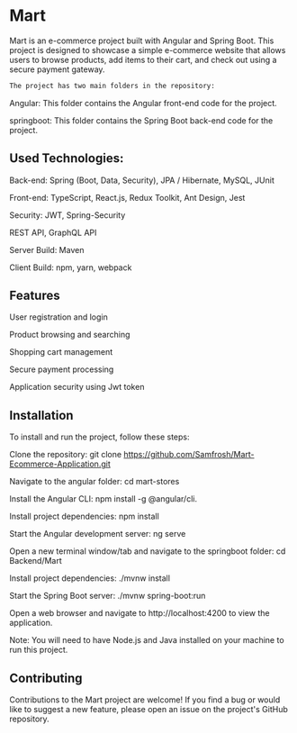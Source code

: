 # Mart

Mart is an e-commerce project built with Angular and Spring Boot. This project is designed to showcase a simple e-commerce website that allows users to browse products, add items to their cart, and check out using a secure payment gateway.

```bash
The project has two main folders in the repository:
```

Angular: This folder contains the Angular front-end code for the project.

springboot: This folder contains the Spring Boot back-end code for the project.


## Used Technologies:

Back-end: Spring (Boot, Data, Security), JPA / Hibernate, MySQL, JUnit

Front-end: TypeScript, React.js, Redux Toolkit, Ant Design, Jest

Security: JWT, Spring-Security

REST API, GraphQL API

Server Build: Maven

Client Build: npm, yarn, webpack



## Features

User registration and login 

Product browsing and searching

Shopping cart management

Secure payment processing

Application security using Jwt token



## Installation
To install and run the project, follow these steps:

Clone the repository: git clone https://github.com/Samfrosh/Mart-Ecommerce-Application.git

Navigate to the angular folder: cd mart-stores

Install the Angular CLI: npm install -g @angular/cli.

Install project dependencies: npm install

Start the Angular development server: ng serve

Open a new terminal window/tab and navigate to the springboot folder: cd Backend/Mart

Install project dependencies: ./mvnw install

Start the Spring Boot server: ./mvnw spring-boot:run

Open a web browser and navigate to http://localhost:4200 to view the application.

Note: You will need to have Node.js and Java installed on your machine to run this project.

## Contributing

Contributions to the Mart project are welcome! If you find a bug or would like to suggest a new feature, please open an issue on the project's GitHub repository.
